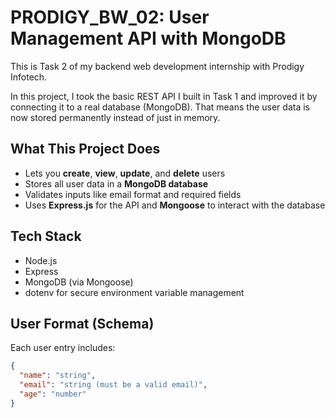 # PRODIGY_BW_02: User Management API with MongoDB

This is Task 2 of my backend web development internship with Prodigy Infotech.

In this project, I took the basic REST API I built in Task 1 and improved it by connecting it to a real database (MongoDB). That means the user data is now stored permanently instead of just in memory.

## What This Project Does

- Lets you **create**, **view**, **update**, and **delete** users
- Stores all user data in a **MongoDB database**
- Validates inputs like email format and required fields
- Uses **Express.js** for the API and **Mongoose** to interact with the database

## Tech Stack

- Node.js
- Express
- MongoDB (via Mongoose)
- dotenv for secure environment variable management

## User Format (Schema)

Each user entry includes:

```json
{
  "name": "string",
  "email": "string (must be a valid email)",
  "age": "number"
}
